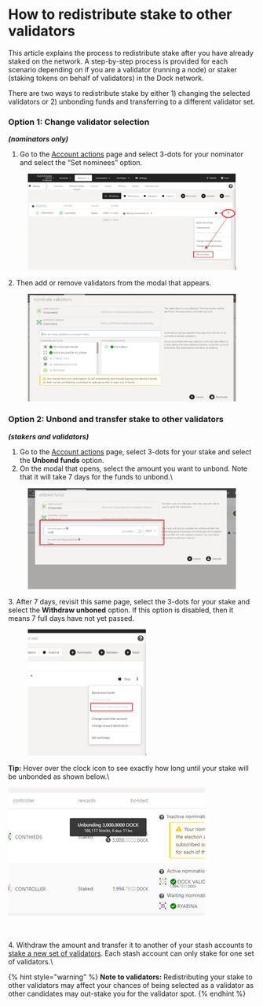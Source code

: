 # How to redistribute stake to other validators

This article explains the process to redistribute stake after you have already staked on the network. A step-by-step process is provided for each scenario depending on if you are a validator (running a node) or staker (staking tokens on behalf of validators) in the Dock network.

There are two ways to redistribute stake by either 1) changing the selected validators or 2) unbonding funds and transferring to a different validator set.

### Option 1: Change validator selection

_**(nominators only)**_

1. Go to the [Account actions](https://fe.dock.io/#/staking/actions) page and select 3-dots for your nominator and select the “Set nominees” option.

<div align="left">

<figure><img src="../../.gitbook/assets/1.png" alt=""><figcaption></figcaption></figure>

</div>

2\. Then add or remove validators from the modal that appears.

<div align="left">

<figure><img src="../../.gitbook/assets/1 (1).png" alt=""><figcaption></figcaption></figure>

</div>

### Option 2: Unbond and transfer stake to other validators

_**(stakers and validators)**_

1. Go to the [Account actions](https://fe.dock.io/#/staking/actions) page, select 3-dots for your stake and select the **Unbond funds** option.
2. On the modal that opens, select the amount you want to unbond. Note that it will take 7 days for the funds to unbond.\


<figure><img src="../../.gitbook/assets/1 (2).png" alt=""><figcaption></figcaption></figure>

3\. After 7 days, revisit this same page, select the 3-dots for your stake and select the **Withdraw unboned** option. If this option is disabled, then it means 7 full days have not yet passed.

<div align="left">

<figure><img src="../../.gitbook/assets/1 (3).png" alt="" width="241"><figcaption></figcaption></figure>

</div>

**Tip:** Hover over the clock icon to see exactly how long until your stake will be unbonded as shown below.\


![](<../../.gitbook/assets/1 (4).png>)

\
\
4\. Withdraw the amount and transfer it to another of your stash accounts to [stake a new set of validators](https://docs.dock.io/staking/how-to-nominate-stake-on-dock). Each stash account can only stake for one set of validators.\


{% hint style="warning" %}
**Note to validators:** Redistributing your stake to other validators may affect your chances of being selected as a validator as other candidates may out-stake you for the validator spot.
{% endhint %}
